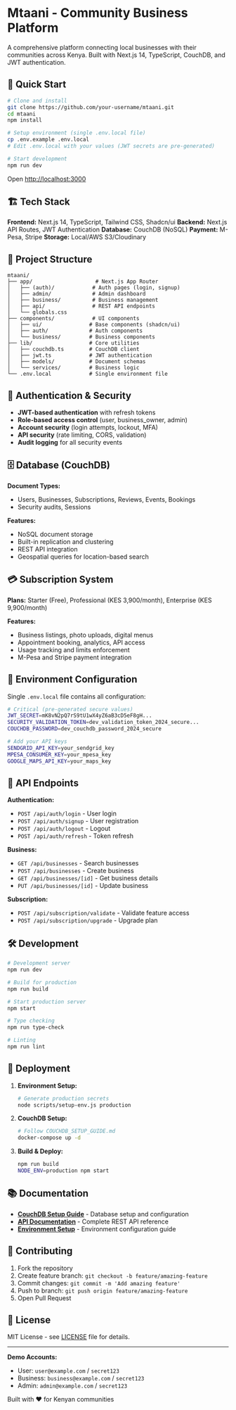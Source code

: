 # Mtaani - Community Business Platform

A comprehensive platform connecting local businesses with their communities across Kenya. Built with Next.js 14, TypeScript, CouchDB, and JWT authentication.

## 🚀 Quick Start

```bash
# Clone and install
git clone https://github.com/your-username/mtaani.git
cd mtaani
npm install

# Setup environment (single .env.local file)
cp .env.example .env.local
# Edit .env.local with your values (JWT secrets are pre-generated)

# Start development
npm run dev
```

Open [http://localhost:3000](http://localhost:3000)

## 🏗️ Tech Stack

**Frontend:** Next.js 14, TypeScript, Tailwind CSS, Shadcn/ui
**Backend:** Next.js API Routes, JWT Authentication
**Database:** CouchDB (NoSQL)
**Payment:** M-Pesa, Stripe
**Storage:** Local/AWS S3/Cloudinary



## 📁 Project Structure

```
mtaani/
├── app/                    # Next.js App Router
│   ├── (auth)/            # Auth pages (login, signup)
│   ├── admin/             # Admin dashboard
│   ├── business/          # Business management
│   ├── api/               # REST API endpoints
│   └── globals.css
├── components/            # UI components
│   ├── ui/               # Base components (shadcn/ui)
│   ├── auth/             # Auth components
│   └── business/         # Business components
├── lib/                  # Core utilities
│   ├── couchdb.ts        # CouchDB client
│   ├── jwt.ts            # JWT authentication
│   ├── models/           # Document schemas
│   └── services/         # Business logic
└── .env.local            # Single environment file
```

## 🔐 Authentication & Security

- **JWT-based authentication** with refresh tokens
- **Role-based access control** (user, business_owner, admin)
- **Account security** (login attempts, lockout, MFA)
- **API security** (rate limiting, CORS, validation)
- **Audit logging** for all security events

## 🗄️ Database (CouchDB)

**Document Types:**
- Users, Businesses, Subscriptions, Reviews, Events, Bookings
- Security audits, Sessions

**Features:**
- NoSQL document storage
- Built-in replication and clustering
- REST API integration
- Geospatial queries for location-based search

## 💳 Subscription System

**Plans:** Starter (Free), Professional (KES 3,900/month), Enterprise (KES 9,900/month)

**Features:**
- Business listings, photo uploads, digital menus
- Appointment booking, analytics, API access
- Usage tracking and limits enforcement
- M-Pesa and Stripe payment integration

## 🔧 Environment Configuration

Single `.env.local` file contains all configuration:

```bash
# Critical (pre-generated secure values)
JWT_SECRET=mK8vN2pQ7rS9tU1wX4yZ6aB3cD5eF8gH...
SECURITY_VALIDATION_TOKEN=dev_validation_token_2024_secure...
COUCHDB_PASSWORD=dev_couchdb_password_2024_secure

# Add your API keys
SENDGRID_API_KEY=your_sendgrid_key
MPESA_CONSUMER_KEY=your_mpesa_key
GOOGLE_MAPS_API_KEY=your_maps_key
```

## 📡 API Endpoints

**Authentication:**
- `POST /api/auth/login` - User login
- `POST /api/auth/signup` - User registration
- `POST /api/auth/logout` - Logout
- `POST /api/auth/refresh` - Token refresh

**Business:**
- `GET /api/businesses` - Search businesses
- `POST /api/businesses` - Create business
- `GET /api/businesses/[id]` - Get business details
- `PUT /api/businesses/[id]` - Update business

**Subscription:**
- `POST /api/subscription/validate` - Validate feature access
- `POST /api/subscription/upgrade` - Upgrade plan

## 🛠️ Development

```bash
# Development server
npm run dev

# Build for production
npm run build

# Start production server
npm start

# Type checking
npm run type-check

# Linting
npm run lint
```

## 🚀 Deployment

1. **Environment Setup:**
   ```bash
   # Generate production secrets
   node scripts/setup-env.js production
   ```

2. **CouchDB Setup:**
   ```bash
   # Follow COUCHDB_SETUP_GUIDE.md
   docker-compose up -d
   ```

3. **Build & Deploy:**
   ```bash
   npm run build
   NODE_ENV=production npm start
   ```

## 📚 Documentation

- **[CouchDB Setup Guide](COUCHDB_SETUP_GUIDE.md)** - Database setup and configuration
- **[API Documentation](API_DOCUMENTATION.md)** - Complete REST API reference
- **[Environment Setup](ENVIRONMENT_SETUP.md)** - Environment configuration guide

## 🤝 Contributing

1. Fork the repository
2. Create feature branch: `git checkout -b feature/amazing-feature`
3. Commit changes: `git commit -m 'Add amazing feature'`
4. Push to branch: `git push origin feature/amazing-feature`
5. Open Pull Request

## 📄 License

MIT License - see [LICENSE](LICENSE) file for details.

---

**Demo Accounts:**
- User: `user@example.com` / `secret123`
- Business: `business@example.com` / `secret123`
- Admin: `admin@example.com` / `secret123`

Built with ❤️ for Kenyan communities
